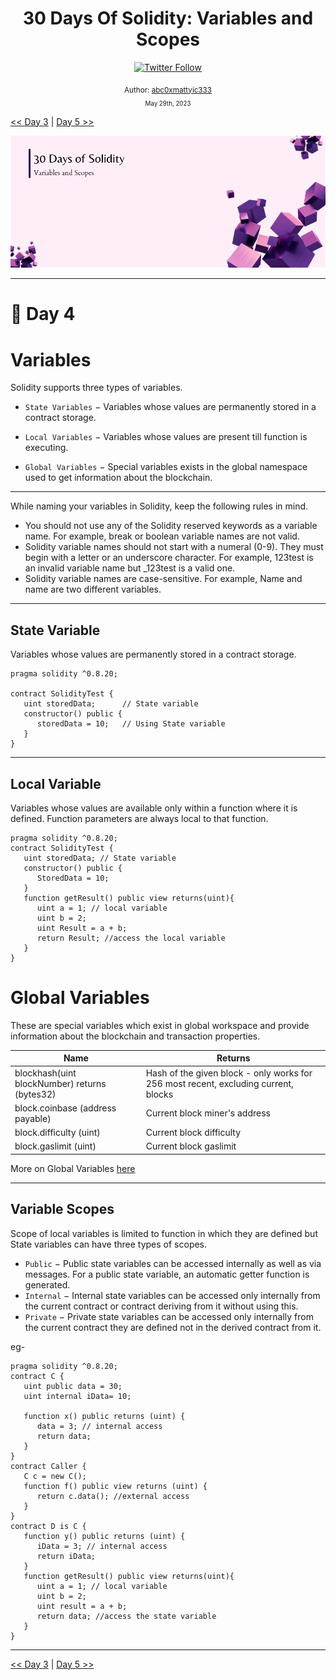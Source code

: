 <div align="center">
  <h1> 30 Days Of Solidity: Variables and Scopes</h1>
  <a class="header-badge" target="_blank" href="https://twitter.com/abc0xmattyic333">
  <img alt="Twitter Follow" src="https://img.shields.io/twitter/follow/abc0xmattyic333?style=social">
  </a>

<sub>Author:
<a href="https://github.com/abc0xmattyic333" target="_blank">abc0xmattyic333</a><br>
<small> May 29th, 2023</small>
</sub>

</div>

[<< Day 3](../Day%2003%20-%20Initializing%20Basic%20Contract/readme.md) | [Day 5 >>](../Day%2005%20-%20Operators/readme.md)

![Day X](./cover.png)

---

# 📔 Day 4

# Variables

Solidity supports three types of variables.

- `State Variables` − Variables whose values are permanently stored in a contract storage.

- `Local Variables` − Variables whose values are present till function is executing.

- `Global Variables` − Special variables exists in the global namespace used to get information about the blockchain.

---

While naming your variables in Solidity, keep the following rules in mind.

- You should not use any of the Solidity reserved keywords as a variable name. For example, break or boolean variable names are not valid.
- Solidity variable names should not start with a numeral (0-9). They must begin with a letter or an underscore character. For example, 123test is an invalid variable name but \_123test is a valid one.
- Solidity variable names are case-sensitive. For example, Name and name are two different variables.

---

## State Variable

Variables whose values are permanently stored in a contract storage.

```solidity
pragma solidity ^0.8.20;

contract SolidityTest {
   uint storedData;      // State variable
   constructor() public {
      storedData = 10;   // Using State variable
   }
}
```

---

## Local Variable

Variables whose values are available only within a function where it is defined. Function parameters are always local to that function.

```solidity
pragma solidity ^0.8.20;
contract SolidityTest {
   uint storedData; // State variable
   constructor() public {
      StoredData = 10;
   }
   function getResult() public view returns(uint){
      uint a = 1; // local variable
      uint b = 2;
      uint Result = a + b;
      return Result; //access the local variable
   }
}
```

# Global Variables

These are special variables which exist in global workspace and provide information about the blockchain and transaction properties.

| Name                                          | Returns                                                                             |
| --------------------------------------------- | ----------------------------------------------------------------------------------- |
| blockhash(uint blockNumber) returns (bytes32) | Hash of the given block - only works for 256 most recent, excluding current, blocks |
| block.coinbase (address payable)              | Current block miner's address                                                       |
| block.difficulty (uint)                       | Current block difficulty                                                            |
| block.gaslimit (uint)                         | Current block gaslimit                                                              |

More on Global Variables [here](https://docs.soliditylang.org/en/v0.8.10/units-and-global-variables.html#block-and-transaction-properties)

---

## Variable Scopes

Scope of local variables is limited to function in which they are defined but State variables can have three types of scopes.

- `Public` − Public state variables can be accessed internally as well as via messages. For a public state variable, an automatic getter function is generated.
- `Internal` − Internal state variables can be accessed only internally from the current contract or contract deriving from it without using this.
- `Private` − Private state variables can be accessed only internally from the current contract they are defined not in the derived contract from it.

eg-

```solidity
pragma solidity ^0.8.20;
contract C {
   uint public data = 30;
   uint internal iData= 10;

   function x() public returns (uint) {
      data = 3; // internal access
      return data;
   }
}
contract Caller {
   C c = new C();
   function f() public view returns (uint) {
      return c.data(); //external access
   }
}
contract D is C {
   function y() public returns (uint) {
      iData = 3; // internal access
      return iData;
   }
   function getResult() public view returns(uint){
      uint a = 1; // local variable
      uint b = 2;
      uint result = a + b;
      return data; //access the state variable
   }
}
```

---

[<< Day 3](../Day%2003%20-%20Initializing%20Basic%20Contract/readme.md) | [Day 5 >>](../Day%2005%20-%20Operators/readme.md)
